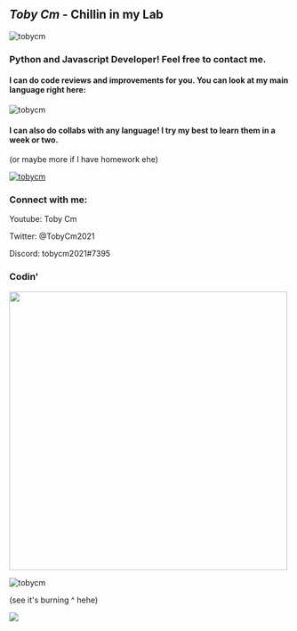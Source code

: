 

## ***Toby Cm*** - Chillin in my Lab

<img align="center" src="https://github-readme-stats.vercel.app/api?username=tobycm&show_icons=true&locale=en" alt="tobycm" />

### Python and Javascript Developer! Feel free to contact me.

<h4 align="left">I can do code reviews and improvements for you. You can look at my main language right here:</h4>

<img src="https://github-readme-stats.vercel.app/api/top-langs?username=tobycm&show_icons=true&locale=en&layout=compact" alt="tobycm" />

<h4>I can also do collabs with any language! I try my best to learn them in a week or two.</h4><p>(or maybe more if I have homework ehe)</p>

<p align="left"> <a href="https://github.com/ryo-ma/github-profile-trophy"><img src="https://github-profile-trophy.vercel.app/?username=tobycm" alt="tobycm" /></a> </p>

<h3 align="left">Connect with me:</h3>

Youtube: Toby Cm

Twitter: @TobyCm2021

Discord: tobycm2021#7395

### Codin'

<a href="https://wakatime.com"><img width=500 src="https://wakatime.com/share/@61af32c7-8c4b-4112-a0e7-c00611659d19/7361cc6c-3ef0-4ba3-bd01-89e05e2170e1.png" /></a>

<p><img align="center" src="https://github-readme-streak-stats.herokuapp.com/?user=tobycm&" alt="tobycm" /></p>

(see it's burning ^ hehe)

[![](https://visitcount.itsvg.in/api?id=tobycm&label=Profile%20Views&pretty=true)](https://visitcount.itsvg.in)

